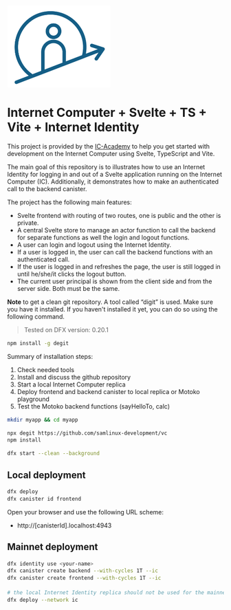 <p align="left" >
  <img width="240"  src="public/icAcademy.png">
</p>

# Internet Computer + Svelte + TS + Vite + Internet Identity

This project is provided by the [IC-Academy](https://blog.icacademy.at) to help you get started with development on the Internet Computer using Svelte, TypeScript and Vite.

The main goal of this repository is to illustrates how to use an Internet Identity for logging in and out of a Svelte application running on the Internet Computer (IC). Additionally, it demonstrates how to make an authenticated call to the backend canister.

The project has the following main features:

- Svelte frontend with routing of two routes, one is public and the other is private.
- A central Svelte store to manage an actor function to call the backend for separate functions as well the login and logout functions.
- A user can login and logout using the Internet Identity.
- If a user is logged in, the user can call the backend functions with an authenticated call.
- If the user is logged in and refreshes the page, the user is still logged in until he/she/it clicks the logout button.
- The current user principal is shown from the client side and from the server side. Both must be the same.


**Note** to get a clean git repository. A tool called “digit” is used. Make sure you have it installed. If you haven't installed it yet, you can do so using the following command.

> Tested on DFX version: 0.20.1

```bash
npm install -g degit
```

Summary of installation steps:

1. Check needed tools
2. Install and discuss the github repository
3. Start a local Internet Computer replica
4. Deploy frontend and backend canister to local replica or Motoko playground
5. Test the Motoko backend functions (sayHelloTo, calc)


```bash
mkdir myapp && cd myapp
```
```bash
npx degit https://github.com/samlinux-development/vc
npm install
```
```bash
dfx start --clean --background
```
## Local deployment
```bash   
dfx deploy 
dfx canister id frontend
```

Open your browser and use the following URL scheme:

- http://[canisterId].localhost:4943


## Mainnet deployment
```bash
dfx identity use <your-name>
dfx canister create backend --with-cycles 1T --ic
dfx canister create frontend --with-cycles 1T --ic

# the local Internet Identity replica should not be used for the mainnet deployment
dfx deploy --network ic
```


